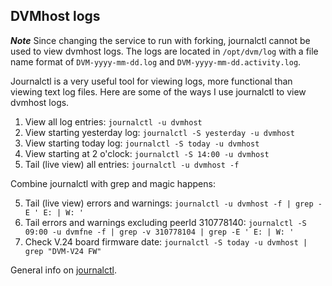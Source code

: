 ## DVMhost logs

***Note*** Since changing the service to run with forking, journalctl cannot be used to view dvmhost logs.
The logs are located in `/opt/dvm/log`  with a file name format of `DVM-yyyy-mm-dd.log` and `DVM-yyyy-mm-dd.activity.log`. 

Journalctl is a very useful tool for viewing logs, more functional than viewing text log files. Here are some of the ways I use journalctl to view dvmhost logs. 
1. View all log entries: `journalctl -u dvmhost`
3. View starting yesterday log: `journalctl -S yesterday -u dvmhost`
4. View starting today log: `journalctl -S today -u dvmhost`
7. View starting at 2 o'clock: `journalctl -S 14:00 -u dvmhost`
2. Tail (live view) all entries: `journalctl -u dvmhost -f`

Combine journalctl with grep and magic happens:

5. Tail (live view) errors and warnings: `journalctl -u dvmhost -f | grep -E ' E: | W: '`
7. Tail errors and warnings excluding peerId 310778140: `journalctl -S 09:00 -u dvmfne -f | grep -v 310778104 | grep -E ' E: | W: '`
6. Check V.24 board firmware date: `journalctl -S today -u dvmhost | grep "DVM-V24 FW"`

General info on [journalctl](https://www.digitalocean.com/community/tutorials/how-to-use-journalctl-to-view-and-manipulate-systemd-logs).
